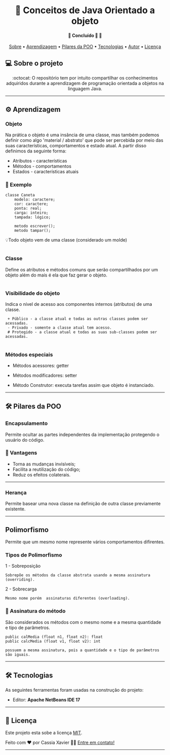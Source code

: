 <h1 align="center">
    <a>🔗 Conceitos de Java Orientado a objeto</a>
</h1> 

<h4 align="center"> 
	🚧 Concluído 🚀 🚧
</h4>

<p align="center">
 <a href="#-sobre-o-projeto">Sobre</a> •
 <a href="#-aprendizagem">Aprendizagem</a> • 
 <a href="#-pilares-de-poo">Pilares da POO</a> • 
 <a href="#-tecnologias">Tecnologias</a> •
 <a href="#-autor">Autor</a> • 
 <a href="#user-content--licença">Licença</a>
</p>


## 💻 Sobre o projeto

<p align="center"> :octocat: O repositório tem por intuito compartilhar os conhecimentos adquiridos durante a aprendizagem 
de programação orientada a objetos na linguagem Java.</p>


---


## ⚙️ Aprendizagem

### Objeto

Na prática o objeto é uma insância de uma classe, mas também podemos definir como algo 'material / abstrato' que pode
ser percebida por meio das suas características, comportamentos e estado atual. A partir disso definimos da
seguinte forma:

- Atributos - características
- Métodos - comportamentos
- Estados - características atuais

### 🎲 Exemplo
	
	classe Caneta
		modelo: caractere;
		cor: caractere;
		ponta: real;
		carga: inteiro;
		tampada: lógico;
		
		metodo escrever();
		metodo tampar();
		
💡Todo objeto vem de uma classe (considerado um molde)

#

### Classe

Define os atributos e métodos comuns que serão compartilhados por um objeto além do mais é ela que faz gerar o objeto.

#

### Visibilidade do objeto 

Indica o nível de acesso aos componentes internos (atributos) de uma classe.

	 + Público - a classe atual e todas as outras classes podem ser acessadas.
	 - Privado - somente a classe atual tem acesso.
	 # Protegido - a classe atual e todas as suas sub-classes podem ser acessadas.

#

### Métodos especiais

- Métodos acessores: getter

- Métodos modificadores: setter

- Método Construtor: executa tarefas assim que objeto é instanciado.

---

## 🛠 Pilares da POO

### Encapsulamento
Permite ocultar as partes independentes da implementação
protegendo o usuário do código.

### 🎲 Vantagens
- Torna as mudanças invisíveis;
- Facilita a reutilização do código;
- Reduz os efeitos colaterais.

---

### Herança
Permite basear uma nova classe na definição de outra classe previamente existente.

---
 
## Polimorfismo
Permite que um mesmo nome represente vários comportamentos difirentes.

### Tipos de Polimorfismo

   1 - Sobreposição 
   
   	Sobrepõe os métodos da classe abstrata usando a mesma assinatura (overriding).
   
   2 - Sobrecarga 
   	
	Mesmo nome porém  assinaturas diferentes (overloading).
   
### 🎲 Assinatura do método
 São considerados os métodos com o mesmo nome e a mesma quantidade e tipo de parâmetros.
	
	
	
 	public calMedia (float n1, float n2): float
	public calcMedia (float v1, float v2): int
	
	possuem a mesma assinatura, pois a quantidade e o tipo de parâmetros são iguais. 
 
 ---
 
## 🛠 Tecnologias

As seguintes ferramentas foram usadas na construção do projeto:

-   Editor:  **Apache NetBeans IDE 17** 

---

## 📝 Licença

Este projeto esta sobe a licença [MIT](./LICENSE).

Feito com ❤️ por Cassia Xavier 👋🏽 [Entre em contato!](https://www.linkedin.com/in/cássia-xavier-mendes-dos-santos)


---
